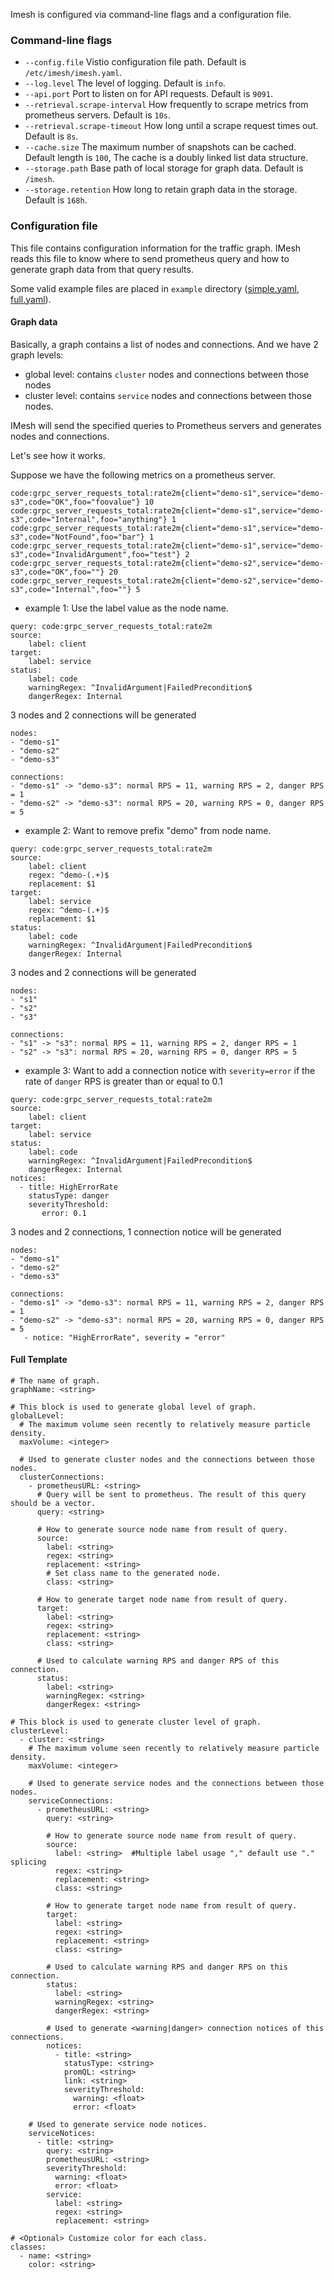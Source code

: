 Imesh is configured via command-line flags and a configuration file.

### Command-line flags

- `--config.file` Vistio configuration file path. Default is `/etc/imesh/imesh.yaml`.
- `--log.level` The level of logging. Default is `info`.
- `--api.port` Port to listen on for API requests. Default is `9091`.
- `--retrieval.scrape-interval` How frequently to scrape metrics from prometheus servers. Default is `10s`.
- `--retrieval.scrape-timeout` How long until a scrape request times out. Default is `8s`.
- `--cache.size` The maximum number of snapshots can be cached. Default length is `100`, The cache is a doubly linked list data structure.
- `--storage.path` Base path of local storage for graph data. Default is `/imesh`.
- `--storage.retention` How long to retain graph data in the storage. Default is `168h`.

### Configuration file

This file contains configuration information for the traffic graph. IMesh reads this file to know where to send prometheus query and how to generate graph data from that query results.

Some valid example files are placed in `example` directory ([simple.yaml](https://github.com/icyxp/imesh/blob/main/config/testdata/simple.yaml), [full.yaml](https://github.com/icyxp/imesh/blob/main/config/testdata/simple.yaml)).

#### Graph data

Basically, a graph contains a list of nodes and connections. And we have 2 graph levels:
 - global level: contains `cluster` nodes and connections between those nodes
 - cluster level: contains `service` nodes and connections between those nodes.

IMesh will send the specified queries to Prometheus servers and generates nodes and connections.

Let's see how it works.

Suppose we have the following metrics on a prometheus server.

```
code:grpc_server_requests_total:rate2m{client="demo-s1",service="demo-s3",code="OK",foo="foovalue"} 10
code:grpc_server_requests_total:rate2m{client="demo-s1",service="demo-s3",code="Internal",foo="anything"} 1
code:grpc_server_requests_total:rate2m{client="demo-s1",service="demo-s3",code="NotFound",foo="bar"} 1
code:grpc_server_requests_total:rate2m{client="demo-s1",service="demo-s3",code="InvalidArgument",foo="test"} 2
code:grpc_server_requests_total:rate2m{client="demo-s2",service="demo-s3",code="OK",foo=""} 20
code:grpc_server_requests_total:rate2m{client="demo-s2",service="demo-s3",code="Internal",foo=""} 5
```

- example 1: Use the label value as the node name.

```
query: code:grpc_server_requests_total:rate2m
source:
    label: client
target:
    label: service
status:
    label: code
    warningRegex: ^InvalidArgument|FailedPrecondition$
    dangerRegex: Internal
```

3 nodes and 2 connections will be generated

```
nodes:
- "demo-s1"
- "demo-s2"
- "demo-s3"

connections:
- "demo-s1" -> "demo-s3": normal RPS = 11, warning RPS = 2, danger RPS = 1
- "demo-s2" -> "demo-s3": normal RPS = 20, warning RPS = 0, danger RPS = 5
```

- example 2: Want to remove prefix "demo" from node name.

```
query: code:grpc_server_requests_total:rate2m
source:
    label: client
    regex: ^demo-(.+)$
    replacement: $1
target:
    label: service
    regex: ^demo-(.+)$
    replacement: $1
status:
    label: code
    warningRegex: ^InvalidArgument|FailedPrecondition$
    dangerRegex: Internal
```

3 nodes and 2 connections will be generated

```
nodes:
- "s1"
- "s2"
- "s3"

connections:
- "s1" -> "s3": normal RPS = 11, warning RPS = 2, danger RPS = 1
- "s2" -> "s3": normal RPS = 20, warning RPS = 0, danger RPS = 5
```

- example 3: Want to add a connection notice with `severity=error` if the rate of `danger` RPS is greater than or equal to 0.1

```
query: code:grpc_server_requests_total:rate2m
source:
    label: client
target:
    label: service
status:
    label: code
    warningRegex: ^InvalidArgument|FailedPrecondition$
    dangerRegex: Internal
notices:
  - title: HighErrorRate
    statusType: danger
    severityThreshold:
       error: 0.1
```

3 nodes and 2 connections, 1 connection notice will be generated

```
nodes:
- "demo-s1"
- "demo-s2"
- "demo-s3"

connections:
- "demo-s1" -> "demo-s3": normal RPS = 11, warning RPS = 2, danger RPS = 1
- "demo-s2" -> "demo-s3": normal RPS = 20, warning RPS = 0, danger RPS = 5
   - notice: "HighErrorRate", severity = "error"
```

#### Full Template

```
# The name of graph.
graphName: <string>

# This block is used to generate global level of graph.
globalLevel:
  # The maximum volume seen recently to relatively measure particle density.
  maxVolume: <integer>

  # Used to generate cluster nodes and the connections between those nodes.
  clusterConnections:
    - prometheusURL: <string>
      # Query will be sent to prometheus. The result of this query should be a vector.
      query: <string>

      # How to generate source node name from result of query.
      source:
        label: <string>
        regex: <string>
        replacement: <string>
        # Set class name to the generated node.
        class: <string>

      # How to generate target node name from result of query.
      target:
        label: <string>
        regex: <string>
        replacement: <string>
        class: <string>

      # Used to calculate warning RPS and danger RPS of this connection.
      status:
        label: <string>
        warningRegex: <string>
        dangerRegex: <string>

# This block is used to generate cluster level of graph.
clusterLevel:
  - cluster: <string>
    # The maximum volume seen recently to relatively measure particle density.
    maxVolume: <integer>

    # Used to generate service nodes and the connections between those nodes.
    serviceConnections:
      - prometheusURL: <string>
        query: <string>

        # How to generate source node name from result of query.
        source:
          label: <string>  #Multiple label usage "," default use "." splicing
          regex: <string>
          replacement: <string>
          class: <string>

        # How to generate target node name from result of query.
        target:
          label: <string>
          regex: <string>
          replacement: <string>
          class: <string>

        # Used to calculate warning RPS and danger RPS on this connection.
        status:
          label: <string>
          warningRegex: <string>
          dangerRegex: <string>

        # Used to generate <warning|danger> connection notices of this connections.
        notices:
          - title: <string>
            statusType: <string>
            promQL: <string>
            link: <string>
            severityThreshold:
              warning: <float>
              error: <float>

    # Used to generate service node notices.
    serviceNotices:
      - title: <string>
        query: <string>
        prometheusURL: <string>
        severityThreshold:
          warning: <float>
          error: <float>
        service:
          label: <string>
          regex: <string>
          replacement: <string>

# <Optional> Customize color for each class.
classes:
  - name: <string>
    color: <string>
```
